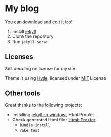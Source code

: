 My blog 
======

You can download and edit it too!

1. Install [jekyll](http://jekyllrb.com/)
2. Clone the repository
3. Run ```jekyll serve```


Licenses
----
Still deciding on license for my site.

Theme is using [Hyde](http://hyde.getpoole.com), licensed under [MIT](https://github.com/jsturtevant/jsturtevant.github.io/blob/master/LICENSE-hyde.md) License

Other tools
----
Great thanks to the following projects:

- Installing [jekyll on windows](http://jekyll-windows.juthilo.com/)
Html Proofer
- Check generated Html files [Html::Proofer](https://github.com/gjtorikian/html-proofer)
	- ```bundle install```
	- ```rake test```